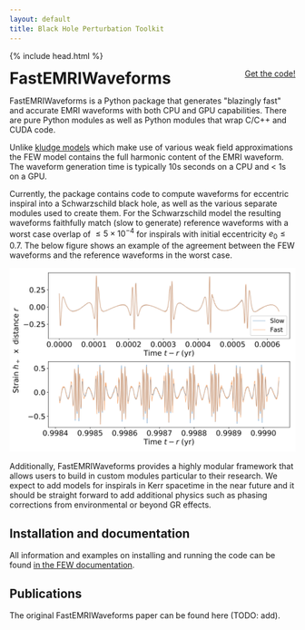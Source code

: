 ```yaml
---
layout: default
title: Black Hole Perturbation Toolkit
---
```


{% include head.html %}

<p>
 <h1 style="display:inline">FastEMRIWaveforms</h1> <span style="float:right;"><a href="https://github.com/BlackHolePerturbationToolkit/FastEMRIWaveforms" class="code_btn">Get the code!</a></span>
</p>

FastEMRIWaveforms is a Python package that generates "blazingly fast" and accurate EMRI waveforms with both CPU and GPU capabilities. There are pure Python modules as well as Python modules that wrap C/C++ and CUDA code. 

 Unlike [kludge models]() which make use of various weak field approximations the FEW model contains the full harmonic content of the EMRI waveform. The waveform generation time is typically 10s seconds on a CPU and < 1s on a GPU.
 
Currently, the package contains code to compute waveforms for eccentric inspiral into a Schwarzschild black hole, as well as the various separate modules used to create them. For the Schwarzschild model the resulting waveforms faithfully match (slow to generate) reference waveforms with a worst case overlap of $\le 5\times10^{-4}$ for inspirals with initial eccentricity $e_0 \le 0.7$. The below figure shows an example of the agreement between the FEW waveforms and the reference waveforms in the worst case.

<img src="images/FEW_waveform.png"/>

  Additionally, FastEMRIWaveforms provides a highly modular framework that allows users to build in custom modules particular to their research. We expect to add models for inspirals in Kerr spacetime in the near future and it should be straight forward to add additional physics such as phasing corrections from environmental or beyond GR effects.

## Installation and documentation

All information and examples on installing and running the code can be found [in the FEW documentation](https://bhptoolkit.org/FastEMRIWaveforms/).

## Publications

The original FastEMRIWaveforms paper can be found here (TODO: add). 